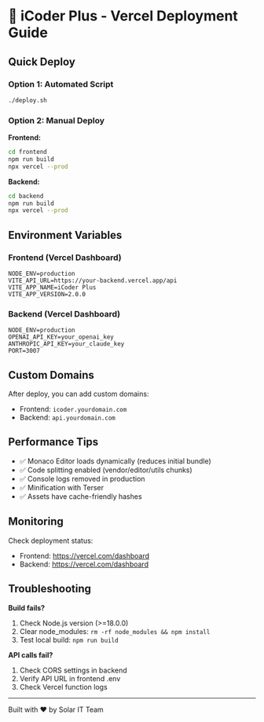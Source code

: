 # 🚀 iCoder Plus - Vercel Deployment Guide

## Quick Deploy

### Option 1: Automated Script
```bash
./deploy.sh
```

### Option 2: Manual Deploy

**Frontend:**
```bash
cd frontend
npm run build
npx vercel --prod
```

**Backend:** 
```bash
cd backend
npm run build
npx vercel --prod
```

## Environment Variables

### Frontend (Vercel Dashboard)
```
NODE_ENV=production
VITE_API_URL=https://your-backend.vercel.app/api
VITE_APP_NAME=iCoder Plus
VITE_APP_VERSION=2.0.0
```

### Backend (Vercel Dashboard)
```
NODE_ENV=production
OPENAI_API_KEY=your_openai_key
ANTHROPIC_API_KEY=your_claude_key
PORT=3007
```

## Custom Domains

After deploy, you can add custom domains:
- Frontend: `icoder.yourdomain.com`
- Backend: `api.yourdomain.com`

## Performance Tips

- ✅ Monaco Editor loads dynamically (reduces initial bundle)
- ✅ Code splitting enabled (vendor/editor/utils chunks)
- ✅ Console logs removed in production
- ✅ Minification with Terser
- ✅ Assets have cache-friendly hashes

## Monitoring

Check deployment status:
- Frontend: https://vercel.com/dashboard
- Backend: https://vercel.com/dashboard

## Troubleshooting

**Build fails?**
1. Check Node.js version (>=18.0.0)
2. Clear node_modules: `rm -rf node_modules && npm install`
3. Test local build: `npm run build`

**API calls fail?**
1. Check CORS settings in backend
2. Verify API URL in frontend .env
3. Check Vercel function logs

---

Built with ❤️ by Solar IT Team
